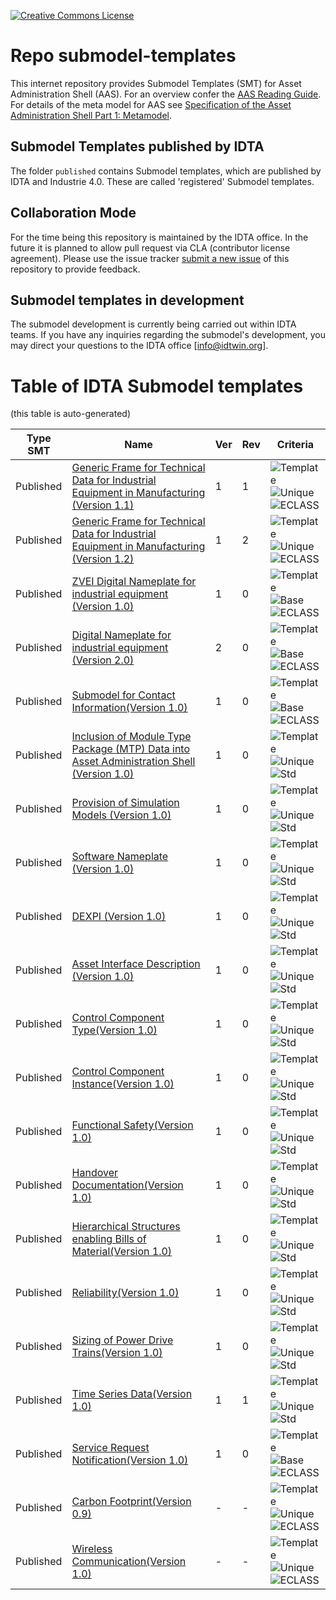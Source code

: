 [![Creative Commons License](
https://licensebuttons.net/l/by/4.0/88x31.png
)](
https://creativecommons.org/licenses/by/4.0/)
# Repo submodel-templates

This internet repository provides Submodel Templates (SMT) for Asset Administration Shell (AAS). For an overview confer the [AAS
Reading Guide](https://industrialdigitaltwin.org/wp-content/uploads/2022/12/2022-12-07_IDTA_AAS-Reading-Guide.pdf). For details of the meta model for AAS see [Specification of the Asset Administration Shell Part 1: Metamodel](https://industrialdigitaltwin.org/content-hub/aasspecifications/idta_01001-3-0_metamodel).


## Submodel Templates published by IDTA

The folder `published` contains Submodel templates, which are published by IDTA and Industrie 4.0. These are called 'registered' Submodel templates.

## Collaboration Mode

For the time being this repository is maintained by the IDTA office. In the future it is planned to allow pull request via CLA (contributor license agreement). 
Please use the issue tracker [submit a new issue](https://github.com/admin-shell-io/submodel-templates/issues/new) of this repository to provide feedback. 

## Submodel templates in development
The submodel development is currently being carried out within IDTA teams. If you have any inquiries regarding the submodel's development, you may direct your questions to the IDTA office [info@idtwin.org].



# Table of IDTA Submodel templates

(this table is auto-generated)

| Type SMT | Name | Ver | Rev | Criteria | 
|  ---------- |  ---------- |  ---------- |  ---------- |  ---------- | 
| Published | [Generic Frame for Technical Data for Industrial Equipment in Manufacturing (Version 1.1)](https://github.com/admin-shell-io/submodel-templates/tree/main/published/Technical_Data/1/1) | 1 | 1 | ![Template](https://img.shields.io/static/v1?style=plastic&label=SMT&message=Template&color=green)  ![Unique](https://img.shields.io/static/v1?style=plastic&label=SMT&message=Unique&color=b5179e)  ![ECLASS](https://img.shields.io/static/v1?style=plastic&label=SMT&message=ECLASS&color=000055)   | 
| Published | [Generic Frame for Technical Data for Industrial Equipment in Manufacturing (Version 1.2)](https://github.com/admin-shell-io/submodel-templates/tree/main/published/Technical_Data/1/2) | 1 | 2 | ![Template](https://img.shields.io/static/v1?style=plastic&label=SMT&message=Template&color=green)  ![Unique](https://img.shields.io/static/v1?style=plastic&label=SMT&message=Unique&color=b5179e)  ![ECLASS](https://img.shields.io/static/v1?style=plastic&label=SMT&message=ECLASS&color=000055)   |
| Published | [ZVEI Digital Nameplate for industrial equipment (Version 1.0)](https://github.com/admin-shell-io/submodel-templates/tree/main/published/ZVEI_Digital_Nameplate/1/0) | 1 | 0 | ![Template](https://img.shields.io/static/v1?style=plastic&label=SMT&message=Template&color=green)  ![Base](https://img.shields.io/static/v1?style=plastic&label=SMT&message=Base&color=480ca8)  ![ECLASS](https://img.shields.io/static/v1?style=plastic&label=SMT&message=ECLASS&color=000055)   | 
| Published | [Digital Nameplate for industrial equipment (Version 2.0)](https://github.com/admin-shell-io/submodel-templates/tree/main/published/Digital%20nameplate/2/0) | 2 | 0 | ![Template](https://img.shields.io/static/v1?style=plastic&label=SMT&message=Template&color=green)  ![Base](https://img.shields.io/static/v1?style=plastic&label=SMT&message=Base&color=480ca8)  ![ECLASS](https://img.shields.io/static/v1?style=plastic&label=SMT&message=ECLASS&color=000055)   | 
| Published | [Submodel for Contact Information(Version 1.0)](https://github.com/admin-shell-io/submodel-templates/tree/main/published/Contact%20Information/1) | 1 | 0 | ![Template](https://img.shields.io/static/v1?style=plastic&label=SMT&message=Template&color=green)  ![Base](https://img.shields.io/static/v1?style=plastic&label=SMT&message=Base&color=480ca8)  ![ECLASS](https://img.shields.io/static/v1?style=plastic&label=SMT&message=ECLASS&color=000055)   | 
| Published | [Inclusion of Module Type Package (MTP) Data into Asset Administration Shell (Version 1.0)](https://github.com/admin-shell-io/submodel-templates/tree/main/published/MTP/1/0) | 1 | 0 | ![Template](https://img.shields.io/static/v1?style=plastic&label=SMT&message=Template&color=green)  ![Unique](https://img.shields.io/static/v1?style=plastic&label=SMT&message=Unique&color=b5179e)  ![Std](https://img.shields.io/static/v1?style=plastic&label=SMT&message=Std&color=4895ef)   | 
| Published | [Provision of Simulation Models (Version 1.0)](https://github.com/admin-shell-io/submodel-templates/tree/main/published/Provision%20of%20Simulation%20Models/1/0) | 1 | 0 | ![Template](https://img.shields.io/static/v1?style=plastic&label=SMT&message=Template&color=green) ![Unique](https://img.shields.io/static/v1?style=plastic&label=SMT&message=Unique&color=b5179e)  ![Std](https://img.shields.io/static/v1?style=plastic&label=SMT&message=Std&color=4895ef)   |
| Published | [Software Nameplate (Version 1.0)](https://github.com/admin-shell-io/submodel-templates/tree/main/published/Software%20Nameplate/1/0)  | 1 | 0 | ![Template](https://img.shields.io/static/v1?style=plastic&label=SMT&message=Template&color=green) ![Unique](https://img.shields.io/static/v1?style=plastic&label=SMT&message=Unique&color=b5179e)  ![Std](https://img.shields.io/static/v1?style=plastic&label=SMT&message=Std&color=4895ef)   |
| Published | [DEXPI (Version 1.0)](https://github.com/admin-shell-io/submodel-templates/tree/main/published/DEXPI/1/0)  | 1 | 0 | ![Template](https://img.shields.io/static/v1?style=plastic&label=SMT&message=Template&color=green) ![Unique](https://img.shields.io/static/v1?style=plastic&label=SMT&message=Unique&color=b5179e)  ![Std](https://img.shields.io/static/v1?style=plastic&label=SMT&message=Std&color=4895ef)   |
| Published | [Asset Interface Description (Version 1.0)](https://github.com/admin-shell-io/submodel-templates/tree/main/published/Asset%20Interfaces%20Description/1/0)  | 1 | 0 | ![Template](https://img.shields.io/static/v1?style=plastic&label=SMT&message=Template&color=green) ![Unique](https://img.shields.io/static/v1?style=plastic&label=SMT&message=Unique&color=b5179e)  ![Std](https://img.shields.io/static/v1?style=plastic&label=SMT&message=Std&color=4895ef)   |
| Published | [Control Component Type(Version 1.0)](https://github.com/admin-shell-io/submodel-templates/tree/main/published/Control%20Component%20Type/1/0)  | 1 | 0 | ![Template](https://img.shields.io/static/v1?style=plastic&label=SMT&message=Template&color=green) ![Unique](https://img.shields.io/static/v1?style=plastic&label=SMT&message=Unique&color=b5179e)  ![Std](https://img.shields.io/static/v1?style=plastic&label=SMT&message=Std&color=4895ef)   |
| Published | [Control Component Instance(Version 1.0)](https://github.com/admin-shell-io/submodel-templates/tree/main/published/Control%20Component%20Instance/1/0)  | 1 | 0 | ![Template](https://img.shields.io/static/v1?style=plastic&label=SMT&message=Template&color=green) ![Unique](https://img.shields.io/static/v1?style=plastic&label=SMT&message=Unique&color=b5179e)  ![Std](https://img.shields.io/static/v1?style=plastic&label=SMT&message=Std&color=4895ef)   |
| Published | [Functional Safety(Version 1.0)](https://github.com/admin-shell-io/submodel-templates/tree/main/published/Functional%20Safety/1/0) | 1 | 0 | ![Template](https://img.shields.io/static/v1?style=plastic&label=SMT&message=Template&color=green) ![Unique](https://img.shields.io/static/v1?style=plastic&label=SMT&message=Unique&color=b5179e) ![Std](https://img.shields.io/static/v1?style=plastic&label=SMT&message=Std&color=4895ef) |
| Published | [Handover Documentation(Version 1.0)](https://github.com/admin-shell-io/submodel-templates/tree/main/published/Handover%20Documentation/1) | 1 | 0 | ![Template](https://img.shields.io/static/v1?style=plastic&label=SMT&message=Template&color=green) ![Unique](https://img.shields.io/static/v1?style=plastic&label=SMT&message=Unique&color=b5179e) ![Std](https://img.shields.io/static/v1?style=plastic&label=SMT&message=Std&color=4895ef) |
| Published | [Hierarchical Structures enabling Bills of Material(Version 1.0)](https://github.com/admin-shell-io/submodel-templates/tree/main/published/Hierarchical%20Structures%20enabling%20Bills%20of%20Material/1/0) | 1 | 0 | ![Template](https://img.shields.io/static/v1?style=plastic&label=SMT&message=Template&color=green) ![Unique](https://img.shields.io/static/v1?style=plastic&label=SMT&message=Unique&color=b5179e) ![Std](https://img.shields.io/static/v1?style=plastic&label=SMT&message=Std&color=4895ef) |
| Published | [Reliability(Version 1.0)](https://github.com/admin-shell-io/submodel-templates/tree/main/published/Reliability/1/0) | 1 | 0 | ![Template](https://img.shields.io/static/v1?style=plastic&label=SMT&message=Template&color=green) ![Unique](https://img.shields.io/static/v1?style=plastic&label=SMT&message=Unique&color=b5179e) ![Std](https://img.shields.io/static/v1?style=plastic&label=SMT&message=Std&color=4895ef) |
| Published | [Sizing of Power Drive Trains(Version 1.0)](https://github.com/admin-shell-io/submodel-templates/tree/main/published/Sizing%20of%20Power%20Drive%20Trains/1/0) | 1 | 0 | ![Template](https://img.shields.io/static/v1?style=plastic&label=SMT&message=Template&color=green) ![Unique](https://img.shields.io/static/v1?style=plastic&label=SMT&message=Unique&color=b5179e) ![Std](https://img.shields.io/static/v1?style=plastic&label=SMT&message=Std&color=4895ef) |
| Published | [Time Series Data(Version 1.0)](https://github.com/admin-shell-io/submodel-templates/tree/main/published/Time%20Series%20Data/1/1) | 1 | 1 | ![Template](https://img.shields.io/static/v1?style=plastic&label=SMT&message=Template&color=green) ![Unique](https://img.shields.io/static/v1?style=plastic&label=SMT&message=Unique&color=b5179e) ![Std](https://img.shields.io/static/v1?style=plastic&label=SMT&message=Std&color=4895ef) |
| Published | [Service Request Notification(Version 1.0)](https://github.com/admin-shell-io/submodel-templates/tree/main/published/Service%20Request%20Notification/1/0) | 1 | 0 | ![Template](https://img.shields.io/static/v1?style=plastic&label=SMT&message=Template&color=green) ![Base](https://img.shields.io/static/v1?style=plastic&label=SMT&message=Base&color=480ca8) ![ECLASS](https://img.shields.io/static/v1?style=plastic&label=SMT&message=ECLASS&color=000055) |
| Published | [Carbon Footprint(Version 0.9)](https://github.com/admin-shell-io/submodel-templates/tree/main/published/Carbon%20Footprint) | - | - | ![Template](https://img.shields.io/static/v1?style=plastic&label=SMT&message=Template&color=green) ![Unique](https://img.shields.io/static/v1?style=plastic&label=SMT&message=Unique&color=b5179e) ![ECLASS](https://img.shields.io/static/v1?style=plastic&label=SMT&message=ECLASS&color=000055) |
| Published | [Wireless Communication(Version 1.0)](https://github.com/admin-shell-io/submodel-templates/tree/main/published/Wireless%20Communication/1/0) | - | - | ![Template](https://img.shields.io/static/v1?style=plastic&label=SMT&message=Template&color=green) ![Unique](https://img.shields.io/static/v1?style=plastic&label=SMT&message=Unique&color=b5179e) ![ECLASS](https://img.shields.io/static/v1?style=plastic&label=SMT&message=ECLASS&color=000055) |


